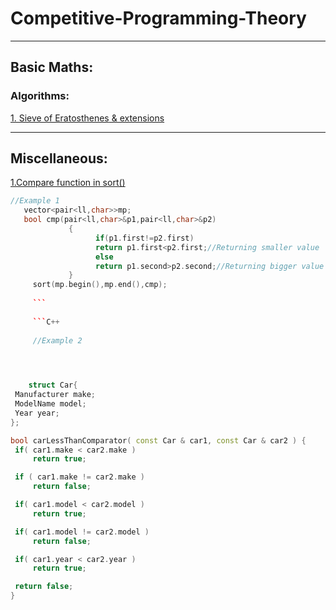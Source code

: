 # Competitive-Programming-Theory
---


## Basic Maths:


### Algorithms:
[1. Sieve of Eratosthenes](https://www.geeksforgeeks.org/sieve-of-eratosthenes/)[ & extensions](https://codeforces.com/blog/entry/22229)


----

## Miscellaneous:


[1.Compare function in sort()](https://stackoverflow.com/questions/597532/how-do-you-structure-your-comparison-functions)

   ```C++
   //Example 1
      vector<pair<ll,char>>mp;
      bool cmp(pair<ll,char>&p1,pair<ll,char>&p2)
                {
                      if(p1.first!=p2.first)
                      return p1.first<p2.first;//Returning smaller value
                      else
                      return p1.second>p2.second;//Returning bigger value
                }
        sort(mp.begin(),mp.end(),cmp);
        
        ```
        
        ```C++
        
        //Example 2

       
   
  
       struct Car{
    Manufacturer make;
    ModelName model;
    Year year;
   };

bool carLessThanComparator( const Car & car1, const Car & car2 ) {
    if( car1.make < car2.make )
        return true;

    if ( car1.make != car2.make )
        return false;

    if( car1.model < car2.model )
        return true;

    if( car1.model != car2.model )
        return false;

    if( car1.year < car2.year )
        return true;

    return false;
}
```
    
   
    
    
  ```
    
            




      
